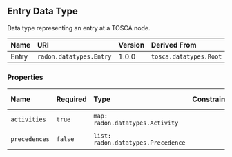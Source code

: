 ## Entry Data Type

Data type representing an entry at a TOSCA node.

| Name | URI | Version | Derived From |
|:---- |:--- |:------- |:------------ |
| Entry | `radon.datatypes.Entry` | 1.0.0 | `tosca.datatypes.Root` |

### Properties

| Name | Required | Type | Constraint | Default Value | Description |
|:---- |:-------- |:---- |:---------- |:------------- |:----------- |
| `activities` | `true` | `map: radon.datatypes.Activity` |   |   | Map of activities |
| `precedences` | `false` | `list: radon.datatypes.Precedence` |   |   | List of precedences |
